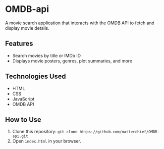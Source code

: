 # OMDB-api

A movie search application that interacts with the OMDB API to fetch and display movie details.

## Features
- Search movies by title or IMDb ID
- Displays movie posters, genres, plot summaries, and more

## Technologies Used
- HTML
- CSS
- JavaScript
- OMDB API

## How to Use
1. Clone this repository: `git clone https://github.com/matterchief/OMDB-api.git`
2. Open `index.html` in your browser.

